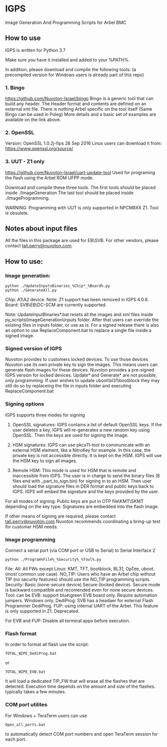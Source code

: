 # IGPS
Image Generation And Programming Scripts for Arbel BMC

## How to use
IGPS is written for Python 3.7

Make sure you have it installed and added to your %PATH%.

In addition, please download and compile the following tools:
(a precompiled version for Windows users is already part of this repo)

### 1.	Bingo
https://github.com/Nuvoton-Israel/bingo
Bingo is a generic tool that can build any header. 
The Header format and contents are defined on an external xml file.
There is nothing Arbel specific on the tool itself (Same Bingo can be used in Poleg)
More details and a basic set of examples are available on the link above.

### 2.	OpenSSL
Version: OpenSSL 1.0.2j-fips  26 Sep 2016
Linux users can download it from:
https://www.openssl.org/source/

### 3.	UUT - Z1 only
https://github.com/Nuvoton-Israel/uart-update-tool
Used for programing the flash using the Arbel ROM UFPP mode.

Download and compile these three tools. The first tools should be placed inside ./ImageGeneration
The last tool should be placed inside ./ImageProgramming.

WARNING: Programming with UUT is only supported in  NPCM8XX Z1. Tool is obsulete.

## Notes about input files
All the files in this package are used for EB\SVB. For other vendors, please contact tali.perry@nuvoton.com. 

## How to use:

### Image generation:
```
python ./UpdateInputsBinaries_%Chip*_%Board%.py
python ./GenerateAll.py
```
Chip:  A1\A2 device.  Note: Z1 support has been removed in IGPS 4.0.6.
Board: SVB\EB\DC-SCM are currently supported. 

Note: UpdateInputBinaries*.bat resets all the images and xml files inside py_scripts\ImageGeneration\inputs folder.
After that users can override the existing files in inputs folder, or use as is.
For a signed release there is also an option to use ReplaceComponent.bat to replace a single file inside a
signed image.

### Signed version of IGPS
Nuvoton provides to customers locked devices.
To use those devices Nuvoton use its own private key to sign the images.
This means users can generate flash images for these devices.
Nuvoton provides a pre-signed IGPS version for locked devices.
Update* and Generate* are not possible, only programming.
If user wishes to update uboot\bl31\bootblock they may still do so by replaceing the file in inputs folder and executing ReplaceComponent.bat

### Signing options
IGPS supports three modes for signing

1. OpenSSL signatures:
   IGPS contains a list of default OpenSSL keys.
   If the user deletes a key, IGPS will re-generates a new random key using OpenSSL.
   Then the keys are used for signing the image.   

2. HSM signatures:
   IGPS can use pkcs11-tool to communicate with an external HSM element, like a NitroKey for example.
   In this case, the private key is not accessible directly. It is kept on the HSM.
   IGPS will use the HSM key to sign all images.
   
3. Remote HSM:
   This mode is used for HSM that is remote and inaccessible from IGPS.
   The user is in charge to send the binary files (8 files end with _part_to_sign.bin)
   for signing in to an HSM.
   Then user should load the signature files in DER format and public keys back to IGPS.
   IGPS will embed the signature and the keys provided by the user.    

For all modes of signing:
   Public keys are put in OTP file\KMT\SKMT depending on the key type.
   Signatures are embedded into the flash image.

   
   If other means of signing are required, please contact tali.perry@nuvoton.com
   Nuvoton recommends coordinating a bring-up test for customer HSM needs.

### Image programming
Connect a serial port (via COM port or USB to Serial) to Serial Interface 2

```
python ./Program%File%_%Security%_%Tool%.py
```

File: 
	All: All FWs except Linux: KMT, TFT, bootblock, BL31, OpTee, uboot. (most common use case).
	NO_TIP: Users who have an Arbel chip without TIP (no security features) should use the NO_TIP programming scripts.
Security: 
	Basic (none-secure device)
	Secure (locked device). Secure mode is backward compatible and recomended even for none secure devices.
Tool: can be 
	EVB: support blue\green EVB board only. Require automation jumpers. Windows only.
	DediProg: SVB has a headaer for external Flash Programmer DediProg.
	FUP: using internal UART of the Arbel. This feature is only supported in Z1. Deprecated.

For EVB and FUP: Disable all terminal apps before execution.

### Flash format

In order to format all flash use the script:
```
TOTAL_WIPE_DediProg.bat
```

or
```
TOTAL_WIPE_EVB.bat
```

It will load a dedicated TIP_FW that will erase all the flashes that are detected.
Execution time depends on the amount and size of the flashes. typically takes a few minutes.

### COM port utilites
For Windows + TeraTerm users can use
```
Open_all_ports.bat
```

to automatically detect COM port numbers and open TeraTerm session for each port.